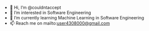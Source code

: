 - 👋 Hi, I’m @couldntaccept
- 👀 I’m interested in Software Engineering
- 🌱 I’m currently learning Machine Learning in Software Engineering
- 📫 Reach me on mailto:user4308000@gmail.com

<!---
couldntaccept/couldntaccept is a ✨ special ✨ repository because its `README.md` (this file) appears on your GitHub profile.
You can click the Preview link to take a look at your changes.
--->
